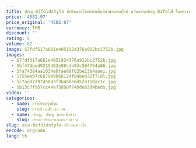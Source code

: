 ```yaml
---
title: ประตู Bifoldstyle ที่ปรับแต่งได้สําหรับพื้นที่สํานักงานยุโรป นวัตกรรมประตู Bifold โดยตรงจากโรงงาน
price: '4582.97'
price_original: '4582.97'
currency: THB
discount: ''
rating: 5
volume: 82
image: S7fdf517a681e4051924376a912bc2752b.jpg
images:
  - S7fdf517a681e4051924376a912bc2752b.jpg
  - Sbf473bed9215482e98cdb83c504754a86.jpg
  - Sfa74384aa1634e0fae68fb2be13b4aaei.jpg
  - S755eeb7c607949b68124f84be032f718l.jpg
  - Sc7aad779745843f3b46be6d52a150ac1c.jpg
  - Sb13c7f957cc44e73888f749de83d4beds.jpg
video: ''
categories:
  - name: การปรับปรุงบ้าน
    slug: การปร-บปร-งบ-าน
  - name: ประตู, ประตู และหน้าต่าง
    slug: ประต-ประต-และหน-าต-าง
slug: ประต-bifoldstyle-ปร-บแต-งได
encode: oCgcoAK
lang: th
---
```

  